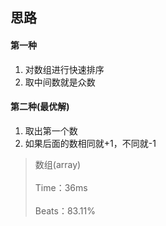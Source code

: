 ## 思路
#### 第一种
1. 对数组进行快速排序
2. 取中间数就是众数

#### 第二种(最优解)
1. 取出第一个数
2. 如果后面的数相同就+1，不同就-1

> 数组(array)<br><br>
> Time：36ms<br><br>
> Beats：83.11%